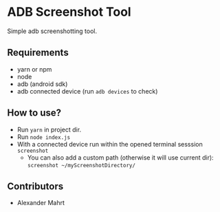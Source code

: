 # ADB Screenshot Tool
Simple adb screenshotting tool.

## Requirements
* yarn or npm
* node
* adb (android sdk)
* adb connected device (run `adb devices` to check) 


## How to use?

* Run `yarn` in project dir.
* Run `node index.js`
* With a connected device run within the opened terminal sesssion `screenshot`
  * You can also add a custom path (otherwise it will use current dir): `screenshot ~/myScreenshotDirectory/`
  
## Contributors
* Alexander Mahrt